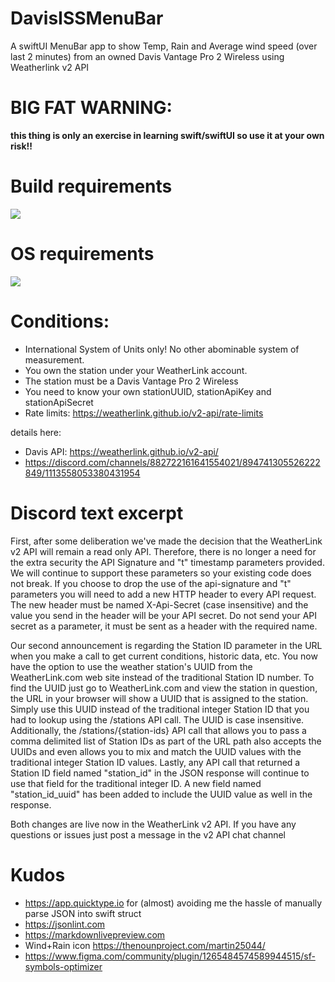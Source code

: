 # DavisISSMenuBar
 A swiftUI MenuBar app to show Temp, Rain and Average wind speed (over last 2 minutes) from an owned Davis Vantage Pro 2 Wireless using Weatherlink v2 API

# BIG FAT WARNING:
**this thing is only an exercise in learning swift/swiftUI so use it at your own risk!!**

# Build requirements
<p align="left">
    <img src="https://img.shields.io/badge/Xcode-15.2-brightgreen.svg" />
</p>

# OS requirements
<p align="left">
    <img src="https://img.shields.io/badge/macOS-14.2-brightgreen.svg" />
</p>

# Conditions:
* International System of Units only! No other abominable system of measurement.
* You own the station under your WeatherLink account.
* The station must be a Davis Vantage Pro 2  Wireless
* You need to know your own stationUUID, stationApiKey and stationApiSecret
* Rate limits: https://weatherlink.github.io/v2-api/rate-limits

details here:

* Davis API: https://weatherlink.github.io/v2-api/
* https://discord.com/channels/882722161641554021/894741305526222849/1113558053380431954





# Discord text excerpt



First, after some deliberation we've made the decision that the WeatherLink v2 API will remain a read only API. Therefore, there is no longer a need for the extra security the API Signature and "t" timestamp parameters provided. We will continue to support these parameters so your existing code does not break. If you choose to drop the use of the api-signature and "t" parameters you will need to add a new HTTP header to every API request. The new header must be named X-Api-Secret (case insensitive) and the value you send in the header will be your API secret. Do not send your API secret as a parameter, it must be sent as a header with the required name.

Our second announcement is regarding the Station ID parameter in the URL when you make a call to get current conditions, historic data, etc. You now have the option to use the weather station's UUID from the WeatherLink.com web site instead of the traditional Station ID number. To find the UUID just go to WeatherLink.com and view the station in question, the URL in your browser will show a UUID that is assigned to the station. Simply use this UUID instead of the traditional integer Station ID that you had to lookup using the /stations API call. The UUID is case insensitive. Additionally, the /stations/{station-ids} API call that allows you to pass a comma delimited list of Station IDs as part of the URL path also accepts the UUIDs and even allows you to mix and match the UUID values with the traditional integer Station ID values. Lastly, any API call that returned a Station ID field named "station_id" in the JSON response will continue to use that field for the traditional integer ID. A new field named "station_id_uuid" has been added to include the UUID value as well in the response.

Both changes are live now in the WeatherLink v2 API. If you have any questions or issues just post a message in the v2 API chat channel


# Kudos

* https://app.quicktype.io for (almost) avoiding me the hassle of manually parse JSON into swift struct
* https://jsonlint.com
* https://markdownlivepreview.com
* Wind+Rain icon https://thenounproject.com/martin25044/
* https://www.figma.com/community/plugin/1265484574589944515/sf-symbols-optimizer 
